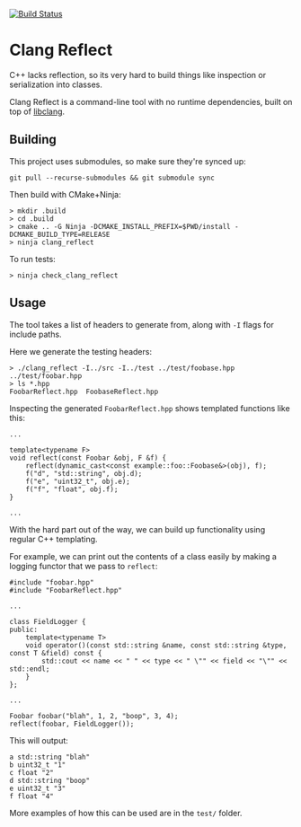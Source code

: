 [![Build Status](https://dev.azure.com/paleozogt/clang_reflect/_apis/build/status/paleozogt.clang_reflect?branchName=master)](https://dev.azure.com/paleozogt/clang_reflect/_build/latest?definitionId=2&branchName=master)

# Clang Reflect

C++ lacks reflection, so its very hard to build things like inspection or serialization into classes.

Clang Reflect is a command-line tool with no runtime dependencies, built on top of [libclang](https://clang.llvm.org/docs/Tooling.html).

## Building

This project uses submodules, so make sure they're synced up:

```
git pull --recurse-submodules && git submodule sync
```

Then build with CMake+Ninja:

```
> mkdir .build
> cd .build
> cmake .. -G Ninja -DCMAKE_INSTALL_PREFIX=$PWD/install -DCMAKE_BUILD_TYPE=RELEASE
> ninja clang_reflect
```

To run tests:

```
> ninja check_clang_reflect
```

## Usage

The tool takes a list of headers to generate from, along with `-I` flags for include paths.

Here we generate the testing headers:

```
> ./clang_reflect -I../src -I../test ../test/foobase.hpp ../test/foobar.hpp 
> ls *.hpp
FoobarReflect.hpp  FoobaseReflect.hpp
```

Inspecting the generated `FoobarReflect.hpp` shows templated functions like this:

```
...

template<typename F>
void reflect(const Foobar &obj, F &f) {
    reflect(dynamic_cast<const example::foo::Foobase&>(obj), f);
    f("d", "std::string", obj.d);
    f("e", "uint32_t", obj.e);
    f("f", "float", obj.f);
}

...
```

With the hard part out of the way, we can build up functionality using regular C++ templating.

For example, we can print out the contents of a class easily by making a logging functor that we pass to `reflect`:

```
#include "foobar.hpp"
#include "FoobarReflect.hpp"

...

class FieldLogger {
public:
    template<typename T>
    void operator()(const std::string &name, const std::string &type, const T &field) const {
        std::cout << name << " " << type << " \"" << field << "\"" << std::endl;
    }
};

...

Foobar foobar("blah", 1, 2, "boop", 3, 4);
reflect(foobar, FieldLogger());
```

This will output:

```
a std::string "blah"
b uint32_t "1"
c float "2"
d std::string "boop"
e uint32_t "3"
f float "4"
```

More examples of how this can be used are in the `test/` folder.


